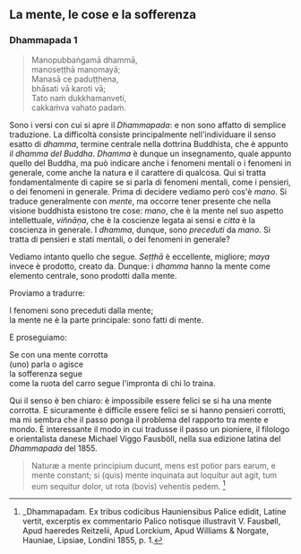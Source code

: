## La mente, le cose e la sofferenza

### Dhammapada 1

> Manopubbaṅgamā dhammā,  
manoseṭṭhā manomayā;  
Manasā ce paduṭṭhena,  
bhāsati vā karoti vā;  
Tato naṁ dukkhamanveti,  
cakkaṁva vahato padaṁ.  

Sono i versi con cui si apre il _Dhammapada_: e non sono affatto di semplice traduzione. La difficoltà consiste principalmente nell'individuare il senso esatto di _dhamma_, termine centrale nella dottrina Buddhista, che è appunto il _dhamma del Buddha_. _Dhamma_ è dunque un insegnamento, quale appunto quello del Buddha, ma può indicare anche i fenomeni mentali o i fenomeni in  generale, come anche la natura e il carattere di qualcosa. Qui si tratta fondamentalmente di capire se si parla di fenomeni mentali, come i pensieri, o dei fenomeni in generale. Prima di decidere vediamo però cos'è _mano_. Si traduce generalmente con _mente_, ma occorre tener presente che nella visione buddhista esistono tre cose: _mano_, che è la mente nel suo aspetto intellettuale, _viñnāṇa_, che è la coscienze legata ai sensi e _citta_ è la coscienza in generale. I _dhamma_, dunque, sono _preceduti_ da _mano_. Si tratta di pensieri e stati mentali, o dei fenomeni in generale?

Vediamo intanto quello che segue. _Seṭṭhā_ è eccellente, migliore; _maya_ invece è prodotto, creato da. Dunque: i _dhamma_ hanno la mente come elemento centrale, sono prodotti dalla mente.

Proviamo a tradurre:

I fenomeni sono preceduti dalla mente;  
la mente ne è la parte principale: sono fatti di mente.

E proseguiamo:

Se con una mente corrotta  
(uno) parla o agisce  
la sofferenza segue  
come la ruota del carro segue l'impronta di chi lo traina. 

Qui il senso è ben chiaro: è impossibile essere felici se si ha una mente corrotta. E sicuramente è difficile essere felici se si hanno pensieri corrotti, ma mi sembra che il passo ponga il problema del rapporto tra mente e mondo. È interessante il modo in cui tradusse il passo un pioniere, il filologo e orientalista danese Michael Viggo Fausböll, nella sua edizione latina del _Dhammapada_ del 1855.

> Naturæ a mente principium ducunt, mens est potior pars earum, e mente constant; si (quis) mente inquinata aut loquitur aut agit, tum eum sequitur dolor, ut rota (bovis) vehentis pedem. [^1]



[^1]: _Dhammapadam. Ex tribus codicibus Hauniensibus Palice edidit, Latine vertit, excerptis ex commentario Palico notisque illustravit V. Fausbøll, Apud haeredes Reitzelii, Apud Lorckium, Apud Williams & Norgate, Hauniae, Lipsiae, Londini 1855, p. 1.